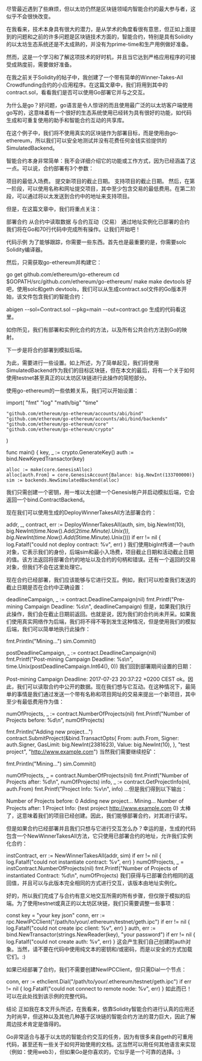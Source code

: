 尽管最近遇到了些麻烦，但以太坊仍然是区块链领域内智能合约的最大参与者，这似乎不会很快改变。

在我看来，技术本身具有很大的潜力，是从学术的角度看很有意思，但正如上面提到的问题和之前的许多问题是区块链技术方面的，智能合约，特别是具有Solidity的以太坊生态系统还是不太成熟的，并没有为prime-time和生产用例做好准备。

然而，这是一个学习和了解这项技术的好时机，并且当它达到严格应用程序的可接受成熟度前，需要做好准备。

在我之前关于Solidity的帖子中，我创建了一个带有简单的Winner-Takes-All Crowdfunding合约的小应用程序。在这篇文章中，我们将用到其中的contract.sol，看看我们是否可以使用Go部署它并与之交互。

为什么是go？好问题，go语言是令人惊讶的而且使用最广泛的以太坊客户端使用go写的，这意味着有一个很好的生态系统使用已经转为具有很好的功能，如代码生成和可重复使用的助手和智能合约互动的共享库。

在这个例子中，我们将不使用真实的区块链作为部署目标，而是使用由go-ethereum，所以我们可以安全地测试并没有花费任何金钱实验提供的SimulatedBackend。

智能合约本身非常简单：我不会详细介绍它的功能或工作方式，因为已经涵盖了这一点。可以说，合约部署有3个参数：

项目的最低入场费。
提交新项目的截止日期。
支持项目的截止日期。
然后，在第一阶段，可以使用名称和网址提交项目，其中至少包含交易的最低费用。在第二阶段，可以通过将以太发送到合约中的地址来支持项目。

但是，在这篇文章中，我们将重点关注：

部署合约
从合约中读取数据
与合约互动（交易）
通过地址实例化已部署的合约
我们将在Go和70行代码中完成所有操作。让我们开始吧！

代码示例
为了能够跟踪，你需要一些东西。首先也是最重要的是，你需要solc Solidity编译器。

然后，只需获取go-ethereum并构建它：

go get github.com/ethereum/go-ethereum
cd $GOPATH/src/github.com/ethereum/go-ethereum/
make
make devtools
好吧，使用solc和geth devtools，我们可以从生成contract.sol文件的Go版本开始，该文件包含我们的智能合约：

abigen --sol=Contract.sol --pkg=main --out=contract.go
生成的代码看这里。

如你所见，我们有部署和实例化合约的方法，以及所有公共合约方法到Go的映射。

下一步是将合约部署到模拟后端。

为此，需要进行一些设置。如上所述，为了简单起见，我们将使用SimulatedBackend作为我们的目标区块链，但在本文的最后，将有一个关于如何使用testnet甚至真正的以太坊区块链进行此操作的简短部分。

使用go-ethereum的一些依赖关系，我们可以开始设置：

import(
    "fmt"
    "log"
    "math/big"
    "time"

    "github.com/ethereum/go-ethereum/accounts/abi/bind"
    "github.com/ethereum/go-ethereum/accounts/abi/bind/backends"
    "github.com/ethereum/go-ethereum/core"
    "github.com/ethereum/go-ethereum/crypto"
)

func main() {
    key, _ := crypto.GenerateKey()
    auth := bind.NewKeyedTransactor(key)

    alloc := make(core.GenesisAlloc)
    alloc[auth.From] = core.GenesisAccount{Balance: big.NewInt(133700000)}
    sim := backends.NewSimulatedBackend(alloc)
我们只需创建一个密钥，用一堆以太创建一个Genesis帐户并启动模拟后端，它会返回一个bind.ContractBackend。

现在我们可以使用生成的DeployWinnerTakesAll方法部署合约：

addr, _, contract, err := DeployWinnerTakesAll(auth, sim, big.NewInt(10), big.NewInt(time.Now().Add(2*time.Minute).Unix()), big.NewInt(time.Now().Add(5*time.Minute).Unix()))
if err != nil {
    log.Fatalf("could not deploy contract: %v", err)
}
我们使用bigInt传递一个auth对象，它表示我们的身份，后端sim和最小入场费，项目截止日期和活动截止日期的值。该方法返回将部署合约的地址以及合约的句柄和错误。还有一个返回的交易对象，但我们不会在这里处理它。

现在合约已经部署，我们应该能够与它进行交互。例如，我们可以检查我们发送的截止日期是否在合约中正确设置：

deadlineCampaign, _ := contract.DeadlineCampaign(nil)
fmt.Printf("Pre-mining Campaign Deadline: %s\n", deadlineCampaign)
但是，如果我们执行此操作，我们会在截止日期前返回。也就是说，因为我们的合约尚未开采。如果我们使用真实网络作为后端，我们将不得不等到发生这种情况，但是使用我们的模拟后端，我们可以简单地执行此操作：

fmt.Println("Mining...")
sim.Commit()

postDeadlineCampaign, _ := contract.DeadlineCampaign(nil)
fmt.Printf("Post-mining Campaign Deadline: %s\n", time.Unix(postDeadlineCampaign.Int64(), 0))
我们回到部署期间设置的日期：

Post-mining Campaign Deadline: 2017-07-23 20:37:22 +0200 CEST
ok。因此，我们可以读取合约中公开的数据。现在我们想与它互动。在这种情况下，最简单的事情是我们通过发送一个带有名称和项目网址的交易来提出一个新项目，其中至少有最低费用作为值：

numOfProjects, _ := contract.NumberOfProjects(nil)
fmt.Printf("Number of Projects before: %d\n", numOfProjects)

fmt.Println("Adding new project...")
contract.SubmitProject(&bind.TransactOpts{
    From:     auth.From,
    Signer:   auth.Signer,
    GasLimit: big.NewInt(2381623),
    Value:    big.NewInt(10),
}, "test project", "http://www.example.com")
当然我们需要继续挖矿：

fmt.Println("Mining...")
sim.Commit()

numOfProjects, _ = contract.NumberOfProjects(nil)
fmt.Printf("Number of Projects after: %d\n", numOfProjects)
info, _ := contract.GetProjectInfo(nil, auth.From)
fmt.Printf("Project Info: %v\n", info)
…但是我们得到以下输出：

Number of Projects before: 0
Adding new project...
Mining...
Number of Projects after: 1
Project Info: {test project http://www.example.com 0}
太棒了，这意味着我们的项目已经创建。因此，我们能够部署合约，对其进行读写。

但是如果合约已经部署并且我们只想与它进行交互怎么办？幸运的是，生成的代码包含一个NewWinnerTakesAll方法，它只使用已部署合约的地址，允许我们实例化合约：

instContract, err := NewWinnerTakesAll(addr, sim)
if err != nil {
    log.Fatalf("could not instantiate contract: %v", err)
}
numOfProjects, _ = instContract.NumberOfProjects(nil)
fmt.Printf("Number of Projects of instantiated Contract: %d\n", numOfProjects)
我们获得与已部署合约相同的返回值，并且可以与此版本完全相同的方式进行交互，该版本由地址实例化。

好的，所以我们完成了与合约有意义地交互所需的所有步骤，但仅限于模拟的后端。为了使用testnet或真正的以太坊区块链，我们只需要调整一些事项：

const key = "your key json"
conn, err := rpc.NewIPCClient("/path/to/your/.ethereum/testnet/geth.ipc")
if err != nil {
    log.Fatalf("could not create ipc client: %v", err)
}
auth, err := bind.NewTransactor(strings.NewReader(key), "your password")
if err != nil {
    log.Fatalf("could not create auth: %v", err)
}
这会产生我们自己创建的auth对象。当然，请不要在代码中使用纯文本的密钥和/或密码，而是以安全的方式加载它们。:)

如果已经部署了合约，我们不需要创建NewIPCClient，但只需Dial一个节点：

conn, err := ethclient.Dial("/path/to/your/.ethereum/testnet/geth.ipc")
if err != nil {
    log.Fatalf("could not connect to remote node: %v", err)
}
如此而已！可以在此处找到该示例的完整代码。

结论
正如我在本文开头所述，在我看来，依靠Solidity智能合约进行认真的应用还为时尚早，但这种以及其他几种基于区块链的智能合约方法的潜力巨大，因此了解周边技术肯定是值得的。

Go非常适合与基于以太坊的智能合约交互的任务，因为有很多来自geth的可重用代码，甚至还有一些关于如何开始使用的文档。这当然可以用任何其他语言来实现（例如：使用web3），但如果Go是你喜欢的，它似乎是一个可靠的选择。:)